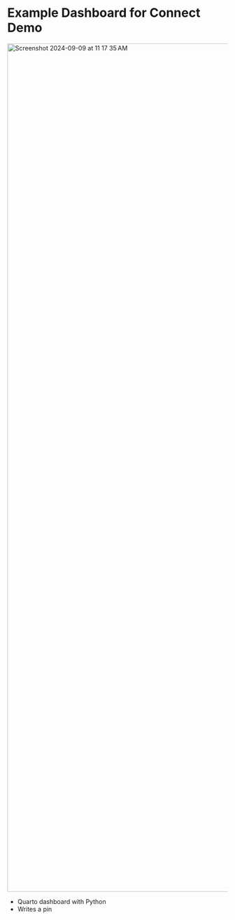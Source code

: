 # Example Dashboard for Connect Demo

<img width="1937" alt="Screenshot 2024-09-09 at 11 17 35 AM" src="https://github.com/user-attachments/assets/41711ff7-5e38-4783-ae0b-91276cb2f52e">

- Quarto dashboard with Python
- Writes a pin
